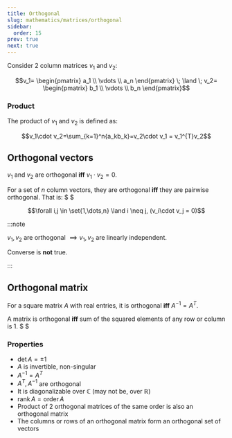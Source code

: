 ```yaml
---
title: Orthogonal
slug: mathematics/matrices/orthogonal
sidebar:
  order: 15
prev: true
next: true
---
```


Consider 2 column matrices $v_1$ and $v_2$:

```math
v_1=
\begin{pmatrix}
a_1 \\
\vdots \\
a_n
\end{pmatrix}
\;
\land
\;
v_2=
\begin{pmatrix}
b_1 \\
\vdots \\
b_n
\end{pmatrix}
```

### Product

The product of $v_1$ and $v_2$ is defined as:

```math
v_1\cdot v_2=\sum_{k=1}^n{a_kb_k}=v_2\cdot v_1 = v_1^{T}v_2
```

## Orthogonal vectors

$v_1$ and $v_2$ are orthogonal **iff** $v_1\cdot v_2 = 0$.

For a set of $n$ column vectors, they are orthogonal **iff** they are pairwise
orthogonal. That is: $ $

```math
\forall i,j \in \set{1,\dots,n} \land i \neq j, (v_i\cdot v_j = 0)
```

:::note

$v_1, v_2$ are orthogonal $\implies v_1, v_2$ are linearly independent.

Converse is **not** true.

:::

## Orthogonal matrix

For a square matrix $A$ with real entries, it is orthogonal **iff**
$A^{-1}=A^{T}$.

A matrix is orthogonal **iff** sum of the squared elements of any row or column
is $1$. $ $

### Properties

- $\det{A} = \pm 1$
- $A$ is invertible, non-singular
- $A^{-1} = A^{T}$
- $A^T, A^{-1}$ are orthogonal
- It is diagonalizable over $\mathbb{C}$ (may not be, over $\mathbb{R}$)
- $\text{rank}\,A=\text{order}\,A$
- Product of 2 orthogonal matrices of the same order is also an orthogonal
  matrix
- The columns or rows of an orthogonal matrix form an orthogonal set of vectors
